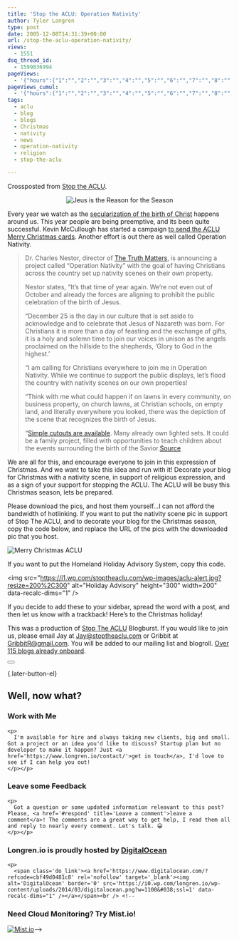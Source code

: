 ```yaml
---
title: 'Stop the ACLU: Operation Nativity'
author: Tyler Longren
type: post
date: 2005-12-08T14:31:39+00:00
url: /stop-the-aclu-operation-nativity/
views:
  - 1551
dsq_thread_id:
  - 1599836994
pageViews:
  - '{"hours":{"1":"","2":"","3":"","4":"","5":"","6":"","7":"","8":"","9":"","10":"","11":"","12":"","13":"","14":"","15":"","16":"","17":"","18":"","19":"","20":"","21":"","22":"","23":"","24":"","25":"","26":"","27":"","28":"","29":"","30":"","31":"","32":"","33":"","34":"","35":"","36":"","37":"","38":"","39":"","40":"","41":"","42":"","43":"","44":"","45":"","46":"","47":""},"days":{"2":"","3":"","4":"","5":"","6":"","7":"","8":"","9":"","10":"","11":"","12":"","13":"","14":""},"weeks":{"3":"","4":"","5":"","6":"","7":"","8":"","9":"","10":"","11":"","12":""},"months":{"4":"","5":"","6":"","7":"","8":"","9":"","10":"","11":"","12":"","13":"","14":"","15":"","16":"","17":"","18":"","19":"","20":"","21":"","22":"","23":"","24":""}}'
pageViews_cumul:
  - '{"hours":{"1":"","2":"","3":"","4":"","5":"","6":"","7":"","8":"","9":"","10":"","11":"","12":"","13":"","14":"","15":"","16":"","17":"","18":"","19":"","20":"","21":"","22":"","23":"","24":"","25":"","26":"","27":"","28":"","29":"","30":"","31":"","32":"","33":"","34":"","35":"","36":"","37":"","38":"","39":"","40":"","41":"","42":"","43":"","44":"","45":"","46":"","47":""},"days":{"2":"","3":"","4":"","5":"","6":"","7":"","8":"","9":"","10":"","11":"","12":"","13":"","14":""},"weeks":{"3":"","4":"","5":"","6":"","7":"","8":"","9":"","10":"","11":"","12":""},"months":{"4":"","5":"","6":"","7":"","8":"","9":"","10":"","11":"","12":"","13":"","14":"","15":"","16":"","17":"","18":"","19":"","20":"","21":"","22":"","23":"","24":""}}'
tags:
  - aclu
  - blog
  - blogs
  - Christmas
  - nativity
  - news
  - operation-nativity
  - religion
  - stop-the-aclu

---
```

Crossposted from [Stop the ACLU][1].

<center>
  <img src="https://i2.wp.com/wastingtimewithalex.com/images/uploads/fuller121304.jpg?w=1100" alt="Jeus is the Reason for the Season" data-recalc-dims="1" />
</center>

Every year we watch as the [secularization of the birth of Christ][2] happens around us. This year people are being preemptive, and its been quite successful. Kevin McCullough has started a campaign [to send the ACLU Merry Christmas cards][3]. Another effort is out there as well called Operation Nativity.

> Dr. Charles Nestor, director of [The Truth Matters][4], is announcing a project called &#8220;Operation Nativity&#8221; with the goal of having Christians across the country set up nativity scenes on their own property.
> 
> Nestor states, &#8220;It&#8217;s that time of year again. We&#8217;re not even out of October and already the forces are aligning to prohibit the public celebration of the birth of Jesus.
> 
> &#8220;December 25 is the day in our culture that is set aside to acknowledge and to celebrate that Jesus of Nazareth was born. For Christians it is more than a day of feasting and the exchange of gifts, it is a holy and solemn time to join our voices in unison as the angels proclaimed on the hillside to the shepherds, &#8216;Glory to God in the highest.&#8217;
> 
> &#8220;I am calling for Christians everywhere to join me in Operation Nativity. While we continue to support the public displays, let&#8217;s flood the country with nativity scenes on our own properties!
> 
> &#8220;Think with me what could happen if on lawns in every community, on business property, on church lawns, at Christian schools, on empty land, and literally everywhere you looked, there was the depiction of the scene that recognizes the birth of Jesus.
> 
> &#8220;[Simple cutouts are available][5]. Many already own lighted sets. It could be a family project, filled with opportunities to teach children about the events surrounding the birth of the Savior.[Source][6]

We are all for this, and encourage everyone to join in this expression of Christmas. And we want to take this idea and run with it! Decorate your blog for Christmas with a nativity scene, in support of religious expression, and as a sign of your support for stopping the ACLU. The ACLU will be busy this Christmas season, lets be prepared.

Please download the pics, and host them yourself&#8230;I can not afford the bandwidth of hotlinking. If you want to put the nativity scene pic in support of Stop The ACLU, and to decorate your blog for the Christmas season, copy the code below, and replace the URL of the pics with the downloaded pic that you host.

<img src="https://i1.wp.com/stoptheaclu.com/wp-images/aclu_christmas.jpg?w=1100" alt="Merry Christmas ACLU" data-recalc-dims="1" /> 

> 
If you want to put the Homeland Holiday Advisory System, copy this code.

<img src="https://i1.wp.com/stoptheaclu.com/wp-images/aclu-alert.jpg?resize=200%2C300" alt="Holiday Advisory" height="300" width=200" data-recalc-dims="1" />

> 
If you decide to add these to your sidebar, spread the word with a post, and then let us know with a trackback! Here&#8217;s to the Christmas holiday!

This was a production of [Stop The ACLU][7] Blogburst. If you would like to join us, please email Jay at <Jay@stoptheaclu.com> <span style="text-decoration: underline;"></span>or Gribbit at <GribbitR@gmail.com>. You will be added to our mailing list and blogroll. [Over 115 blogs already onboard][8]. 

<div class="wpulike wpulike-default " >
  <div class="wp_ulike_general_class wp_ulike_is_not_liked">
    <button type="button"
					aria-label="Like Button"
					data-ulike-id="2112"
					data-ulike-nonce="febc76368e"
					data-ulike-type="likeThis"
					data-ulike-template="wpulike-default"
					data-ulike-display-likers="0"
					data-ulike-disable-pophover="0"
					class="wp_ulike_btn wp_ulike_put_image wp_likethis_2112"></button><span class="count-box"></span>
  </div>
</div>

[][9]{.later-button-el}

<div class='what-next'>
  <h2>
    Well, now what?
  </h2>
  
  <div class='hire'>
    <h3>
      Work with Me
    </h3>
    
    <p>
      I'm available for hire and always taking new clients, big and small. Got a project or an idea you'd like to discuss? Startup plan but no developer to make it happen? Just <a href='https://www.longren.io/contact/'>get in touch</a>, I'd love to see if I can help you out!
    </p></p>
  </div>
  
  <div class='hire'>
    <h3>
      Leave some Feedback
    </h3>
    
    <p>
      Got a question or some updated information releavant to this post? Please, <a href='#respond' title='Leave a comment'>leave a comment</a>! The comments are a great way to get help, I read them all and reply to nearly every comment. Let's talk. 😀
    </p></p>
  </div>
  
  <div class='now-what-bottom-ad'>
    <h3>
      Longren.io is proudly hosted by <a href='https://www.digitalocean.com/?refcode=cbf49d0481c8'>DigitalOcean</a>
    </h3>
    
    <p>
      <span class='do_link'><a href='https://www.digitalocean.com/?refcode=cbf49d0481c8' rel='nofollow' target='_blank'><img alt='DigitalOcean' border='0' src='https://i0.wp.com/longren.io/wp-content/uploads/2014/03/digitalocean.png?w=1100&#038;ssl=1' data-recalc-dims="1" /></a></span><br /> <!--

<h3>Need Cloud Monitoring? Try Mist.io!</h3>

<span class='do_link'><a href='http://mist.io/?ref=tyler' rel='nofollow' target='_blank'><img alt='Mist.io' border='0' src='https://i0.wp.com/longren.io/wp-content/uploads/2014/04/mistio.jpg?w=1100&#038;ssl=1' data-recalc-dims="1"></a></span>--></div> </div>

 [1]: http://stoptheaclu.com/archives/2005/12/08/operation-nativity-2/
 [2]: http://stoptheaclu.com/archives/2005/12/01/the-war-on-christmas/
 [3]: http://stoptheaclu.com/archives/2005/12/04/kevin-mccullough-aclu-vs-christmas-video/
 [4]: http://www.thetruthmatters.com/
 [5]: http://www.thetruthmatters.com/ME2/Audiences/Default.asp
 [6]: http://www.earnedmedia.org/truth1025.htm
 [7]: http://www.stoptheaclu.com
 [8]: http://stoptheaclu.com/archives/2005/02/14/stop-the-aclu-blogburst-team
 [9]: #